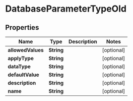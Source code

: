 

# DatabaseParameterTypeOld


## Properties

Name | Type | Description | Notes
------------ | ------------- | ------------- | -------------
**allowedValues** | **String** |  |  [optional]
**applyType** | **String** |  |  [optional]
**dataType** | **String** |  |  [optional]
**defaultValue** | **String** |  |  [optional]
**description** | **String** |  |  [optional]
**name** | **String** |  |  [optional]




